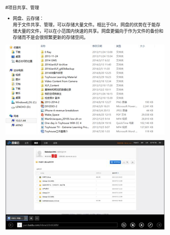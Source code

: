 #项目共享、管理

* 网盘、云存储：   
用于文件共享、管理，可以存储大量文件。相比于Git，网盘的优势在于能存储大量的文件，可以在小范围内快速的共享。网盘更偏向于作为文件的备份和存储而不是会很频繁更新的存储空间。

![0](00.jpg "0")

![0](01.jpg "0")